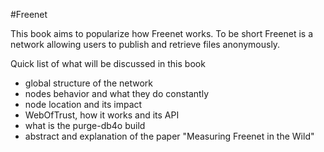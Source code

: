 #Freenet

This book aims to popularize how Freenet works. To be short Freenet is a network allowing users to publish and retrieve files anonymously.

Quick list of what will be discussed in this book
* global structure of the network
* nodes behavior and what they do constantly
* node location and its impact
* WebOfTrust, how it works and its API
* what is the purge-db4o build
* abstract and explanation of the paper "Measuring Freenet in the Wild"
